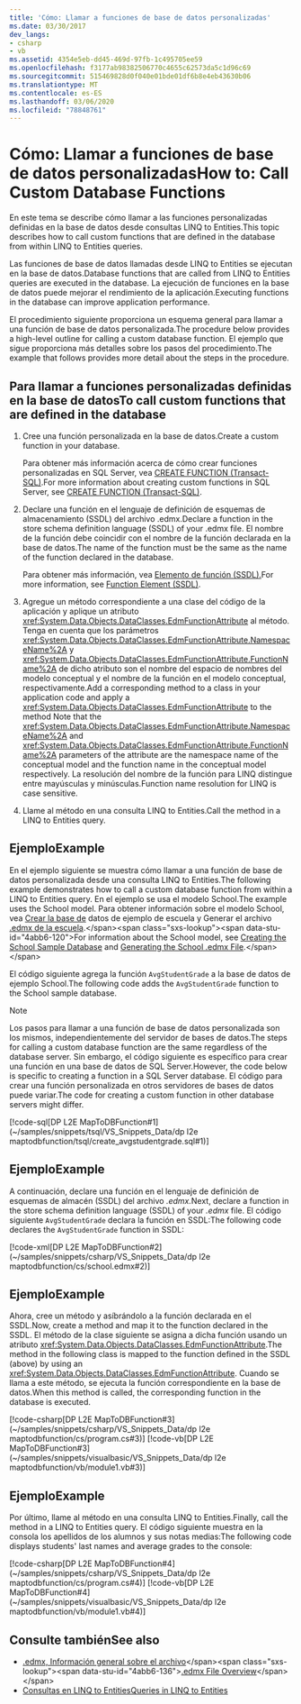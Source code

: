 ```yaml
---
title: 'Cómo: Llamar a funciones de base de datos personalizadas'
ms.date: 03/30/2017
dev_langs:
- csharp
- vb
ms.assetid: 4354e5eb-dd45-469d-97fb-1c495705ee59
ms.openlocfilehash: f3177ab98382506770c4655c62573da5c1d96c69
ms.sourcegitcommit: 515469828d0f040e01bde01df6b8e4eb43630b06
ms.translationtype: MT
ms.contentlocale: es-ES
ms.lasthandoff: 03/06/2020
ms.locfileid: "78848761"
---
```

# <a name="how-to-call-custom-database-functions"></a><span data-ttu-id="4abb6-102">Cómo: Llamar a funciones de base de datos personalizadas</span><span class="sxs-lookup"><span data-stu-id="4abb6-102">How to: Call Custom Database Functions</span></span>

<span data-ttu-id="4abb6-103">En este tema se describe cómo llamar a las funciones personalizadas definidas en la base de datos desde consultas LINQ to Entities.</span><span class="sxs-lookup"><span data-stu-id="4abb6-103">This topic describes how to call custom functions that are defined in the database from within LINQ to Entities queries.</span></span>

<span data-ttu-id="4abb6-104">Las funciones de base de datos llamadas desde LINQ to Entities se ejecutan en la base de datos.</span><span class="sxs-lookup"><span data-stu-id="4abb6-104">Database functions that are called from LINQ to Entities queries are executed in the database.</span></span> <span data-ttu-id="4abb6-105">La ejecución de funciones en la base de datos puede mejorar el rendimiento de la aplicación.</span><span class="sxs-lookup"><span data-stu-id="4abb6-105">Executing functions in the database can improve application performance.</span></span>

<span data-ttu-id="4abb6-106">El procedimiento siguiente proporciona un esquema general para llamar a una función de base de datos personalizada.</span><span class="sxs-lookup"><span data-stu-id="4abb6-106">The procedure below provides a high-level outline for calling a custom database function.</span></span> <span data-ttu-id="4abb6-107">El ejemplo que sigue proporciona más detalles sobre los pasos del procedimiento.</span><span class="sxs-lookup"><span data-stu-id="4abb6-107">The example that follows provides more detail about the steps in the procedure.</span></span>

## <a name="to-call-custom-functions-that-are-defined-in-the-database"></a><span data-ttu-id="4abb6-108">Para llamar a funciones personalizadas definidas en la base de datos</span><span class="sxs-lookup"><span data-stu-id="4abb6-108">To call custom functions that are defined in the database</span></span>

1. <span data-ttu-id="4abb6-109">Cree una función personalizada en la base de datos.</span><span class="sxs-lookup"><span data-stu-id="4abb6-109">Create a custom function in your database.</span></span>

     <span data-ttu-id="4abb6-110">Para obtener más información acerca de cómo crear funciones personalizadas en SQL Server, vea [CREATE FUNCTION (Transact-SQL)](/sql/t-sql/statements/create-function-transact-sql).</span><span class="sxs-lookup"><span data-stu-id="4abb6-110">For more information about creating custom functions in SQL Server, see [CREATE FUNCTION (Transact-SQL)](/sql/t-sql/statements/create-function-transact-sql).</span></span>

2. <span data-ttu-id="4abb6-111">Declare una función en el lenguaje de definición de esquemas de almacenamiento (SSDL) del archivo .edmx.</span><span class="sxs-lookup"><span data-stu-id="4abb6-111">Declare a function in the store schema definition language (SSDL) of your .edmx file.</span></span> <span data-ttu-id="4abb6-112">El nombre de la función debe coincidir con el nombre de la función declarada en la base de datos.</span><span class="sxs-lookup"><span data-stu-id="4abb6-112">The name of the function must be the same as the name of the function declared in the database.</span></span>

     <span data-ttu-id="4abb6-113">Para obtener más información, vea [Elemento de función (SSDL).](/ef/ef6/modeling/designer/advanced/edmx/ssdl-spec#function-element-ssdl)</span><span class="sxs-lookup"><span data-stu-id="4abb6-113">For more information, see [Function Element (SSDL)](/ef/ef6/modeling/designer/advanced/edmx/ssdl-spec#function-element-ssdl).</span></span>

3. <span data-ttu-id="4abb6-114">Agregue un método correspondiente a una clase del código de la aplicación y aplique un atributo <xref:System.Data.Objects.DataClasses.EdmFunctionAttribute> al método. Tenga en cuenta que los parámetros <xref:System.Data.Objects.DataClasses.EdmFunctionAttribute.NamespaceName%2A> y <xref:System.Data.Objects.DataClasses.EdmFunctionAttribute.FunctionName%2A> de dicho atributo son el nombre del espacio de nombres del modelo conceptual y el nombre de la función en el modelo conceptual, respectivamente.</span><span class="sxs-lookup"><span data-stu-id="4abb6-114">Add a corresponding method to a class in your application code and apply a <xref:System.Data.Objects.DataClasses.EdmFunctionAttribute> to the method Note that the <xref:System.Data.Objects.DataClasses.EdmFunctionAttribute.NamespaceName%2A> and <xref:System.Data.Objects.DataClasses.EdmFunctionAttribute.FunctionName%2A> parameters of the attribute are the namespace name of the conceptual model and the function name in the conceptual model respectively.</span></span> <span data-ttu-id="4abb6-115">La resolución del nombre de la función para LINQ distingue entre mayúsculas y minúsculas.</span><span class="sxs-lookup"><span data-stu-id="4abb6-115">Function name resolution for LINQ is case sensitive.</span></span>

4. <span data-ttu-id="4abb6-116">Llame al método en una consulta LINQ to Entities.</span><span class="sxs-lookup"><span data-stu-id="4abb6-116">Call the method in a LINQ to Entities query.</span></span>  

## <a name="example"></a><span data-ttu-id="4abb6-117">Ejemplo</span><span class="sxs-lookup"><span data-stu-id="4abb6-117">Example</span></span>

<span data-ttu-id="4abb6-118">En el ejemplo siguiente se muestra cómo llamar a una función de base de datos personalizada desde una consulta LINQ to Entities.</span><span class="sxs-lookup"><span data-stu-id="4abb6-118">The following example demonstrates how to call a custom database function from within a LINQ to Entities query.</span></span> <span data-ttu-id="4abb6-119">En el ejemplo se usa el modelo School.</span><span class="sxs-lookup"><span data-stu-id="4abb6-119">The example uses the School model.</span></span> <span data-ttu-id="4abb6-120">Para obtener información sobre el modelo School, vea [Crear la base de](https://docs.microsoft.com/previous-versions/dotnet/netframework-4.0/bb399731(v=vs.100)) datos de ejemplo de escuela y Generar el archivo [.edmx de la escuela](https://docs.microsoft.com/previous-versions/dotnet/netframework-4.0/bb399739(v=vs.100)).</span><span class="sxs-lookup"><span data-stu-id="4abb6-120">For information about the School model, see [Creating the School Sample Database](https://docs.microsoft.com/previous-versions/dotnet/netframework-4.0/bb399731(v=vs.100)) and [Generating the School .edmx File](https://docs.microsoft.com/previous-versions/dotnet/netframework-4.0/bb399739(v=vs.100)).</span></span>

<span data-ttu-id="4abb6-121">El código siguiente agrega la función `AvgStudentGrade` a la base de datos de ejemplo School.</span><span class="sxs-lookup"><span data-stu-id="4abb6-121">The following code adds the `AvgStudentGrade` function to the School sample database.</span></span>

> [!NOTE]
> <span data-ttu-id="4abb6-122">Los pasos para llamar a una función de base de datos personalizada son los mismos, independientemente del servidor de bases de datos.</span><span class="sxs-lookup"><span data-stu-id="4abb6-122">The steps for calling a custom database function are the same regardless of the database server.</span></span> <span data-ttu-id="4abb6-123">Sin embargo, el código siguiente es específico para crear una función en una base de datos de SQL Server.</span><span class="sxs-lookup"><span data-stu-id="4abb6-123">However, the code below is specific to creating a function in a SQL Server database.</span></span> <span data-ttu-id="4abb6-124">El código para crear una función personalizada en otros servidores de bases de datos puede variar.</span><span class="sxs-lookup"><span data-stu-id="4abb6-124">The code for creating a custom function in other database servers might differ.</span></span>

[!code-sql[DP L2E MapToDBFunction#1](~/samples/snippets/tsql/VS_Snippets_Data/dp l2e maptodbfunction/tsql/create_avgstudentgrade.sql#1)]

## <a name="example"></a><span data-ttu-id="4abb6-125">Ejemplo</span><span class="sxs-lookup"><span data-stu-id="4abb6-125">Example</span></span>

<span data-ttu-id="4abb6-126">A continuación, declare una función en el lenguaje de definición de esquemas de almacén (SSDL) del archivo *.edmx.*</span><span class="sxs-lookup"><span data-stu-id="4abb6-126">Next, declare a function in the store schema definition language (SSDL) of your *.edmx* file.</span></span> <span data-ttu-id="4abb6-127">El código siguiente `AvgStudentGrade` declara la función en SSDL:</span><span class="sxs-lookup"><span data-stu-id="4abb6-127">The following code declares the `AvgStudentGrade` function in SSDL:</span></span>

[!code-xml[DP L2E MapToDBFunction#2](~/samples/snippets/csharp/VS_Snippets_Data/dp l2e maptodbfunction/cs/school.edmx#2)]

## <a name="example"></a><span data-ttu-id="4abb6-128">Ejemplo</span><span class="sxs-lookup"><span data-stu-id="4abb6-128">Example</span></span>

<span data-ttu-id="4abb6-129">Ahora, cree un método y asíbrándolo a la función declarada en el SSDL.</span><span class="sxs-lookup"><span data-stu-id="4abb6-129">Now, create a method and map it to the function declared in the SSDL.</span></span> <span data-ttu-id="4abb6-130">El método de la clase siguiente se asigna a dicha función usando un atributo <xref:System.Data.Objects.DataClasses.EdmFunctionAttribute>.</span><span class="sxs-lookup"><span data-stu-id="4abb6-130">The method in the following class is mapped to the function defined in the SSDL (above) by using an <xref:System.Data.Objects.DataClasses.EdmFunctionAttribute>.</span></span> <span data-ttu-id="4abb6-131">Cuando se llama a este método, se ejecuta la función correspondiente en la base de datos.</span><span class="sxs-lookup"><span data-stu-id="4abb6-131">When this method is called, the corresponding function in the database is executed.</span></span>

[!code-csharp[DP L2E MapToDBFunction#3](~/samples/snippets/csharp/VS_Snippets_Data/dp l2e maptodbfunction/cs/program.cs#3)]
[!code-vb[DP L2E MapToDBFunction#3](~/samples/snippets/visualbasic/VS_Snippets_Data/dp l2e maptodbfunction/vb/module1.vb#3)]

## <a name="example"></a><span data-ttu-id="4abb6-132">Ejemplo</span><span class="sxs-lookup"><span data-stu-id="4abb6-132">Example</span></span>

<span data-ttu-id="4abb6-133">Por último, llame al método en una consulta LINQ to Entities.</span><span class="sxs-lookup"><span data-stu-id="4abb6-133">Finally, call the method in a LINQ to Entities query.</span></span> <span data-ttu-id="4abb6-134">El código siguiente muestra en la consola los apellidos de los alumnos y sus notas medias:</span><span class="sxs-lookup"><span data-stu-id="4abb6-134">The following code displays students' last names and average grades to the console:</span></span>

[!code-csharp[DP L2E MapToDBFunction#4](~/samples/snippets/csharp/VS_Snippets_Data/dp l2e maptodbfunction/cs/program.cs#4)]
[!code-vb[DP L2E MapToDBFunction#4](~/samples/snippets/visualbasic/VS_Snippets_Data/dp l2e maptodbfunction/vb/module1.vb#4)]

## <a name="see-also"></a><span data-ttu-id="4abb6-135">Consulte también</span><span class="sxs-lookup"><span data-stu-id="4abb6-135">See also</span></span>

- <span data-ttu-id="4abb6-136">[.edmx, Información general sobre el archivo](https://docs.microsoft.com/previous-versions/dotnet/netframework-4.0/cc982042(v=vs.100))</span><span class="sxs-lookup"><span data-stu-id="4abb6-136">[.edmx File Overview](https://docs.microsoft.com/previous-versions/dotnet/netframework-4.0/cc982042(v=vs.100))</span></span>
- [<span data-ttu-id="4abb6-137">Consultas en LINQ to Entities</span><span class="sxs-lookup"><span data-stu-id="4abb6-137">Queries in LINQ to Entities</span></span>](queries-in-linq-to-entities.md)
